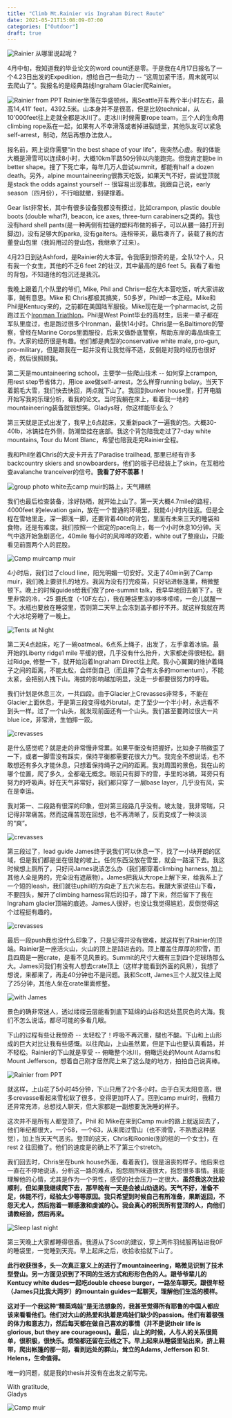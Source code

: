 ```yaml
---
title: "Climb Mt.Rainier vis Ingraham Direct Route"
date: 2021-05-21T15:08:09-07:00
categories: ["Outdoor"]
draft: true
---
```

![Rainier](/post/climbRainierPhoto/IMG_8750.jpg)
从哪里说起呢？

4月中旬，我知道我的毕业论文的word count还是零。于是我在4月17日报名了一个4.23日出发的Expedition，想给自己一些动力 -- “这周加紧干活，周末就可以去爬山了”。我报名的是经典路线Ingraham Glacier爬Rainier。

![Rainier from PPT](/post/climbRainierPhoto/IMG_8901.jpg)
Rainier坐落在华盛顿州，离Seattle开车两个半小时左右，最高14,411' feet，4392.5米。山本身并不是很高，但是比较technical，从10'000feet往上走就全都是冰川了。走冰川时候需要rope team，三个人的生命用climbing rope系在一起，如果有人不幸滑落或者掉进裂缝里，其他队友可以紧急self-arrest，制动，然后再想办法救人。

报名前，网上说你需要“in the best shape of your life”，我突然心虚。我的体能大概是滑雪可以连续8小时，大概10km平路50分钟以内能跑完。但我肯定能be in better shape。搜了下死亡率，每年几万人尝试summit，都能有half a dozen death。另外，alpine mountaineering很靠天吃饭，如果天气不好，尝试登顶就是stack the odds against yourself -- 很容易出现事故。我跟自己说，early season（四月份），不行咱就撤，别硬撑着。

Gear list非常长，其中有很多设备我都没有摸过，比如crampon, plastic double boots (double what?), beacon, ice axes, three-turn carabiners之类的。我也没有hard shell pants(是一种两侧有拉链的塑料布做的裤子，可以从腰一路打开到脚边)，没有足够大的parka, 没有gaiters。连租带买，最后凑齐了，装载了我的古董登山包里（我妈用过的登山包，我继承了过来）。

4月23日到达Ashford，是Rainier的大本营。令我感到惊奇的是，全队12个人，只有我一个女生，其他的不乏6 feet 2的壮汉，其中最高的是6 feet 5。我看了看他的背包，不知道他的包沉还是我沉。

我晚上跟着几个队里的爷们, Mike, Phil and Chris一起在大本营吃饭，听大家讲故事，贼有意思。Mike 和 Chris都极其搞笑，50多岁，Phil却一本正经。Mike和Phil是Kentucy来的，之前都在美国陆军服役。Mike现在是一个pharmacist, 之前跑过五个[Ironman Triathlon](https://en.wikipedia.org/wiki/Ironman_Triathlon)。Phil是West Point毕业的高材生，后来一辈子都在军队里度过，也是跑过很多个Ironman，最快14小时。Chris是一名Baltimore的警察，曾经在Marine Corps里面服役，后来又做卧底警察，帮助东岸的毒品缉查工作。大家的经历很是有趣。他们都是典型的conservative white male, pro-gun, pro-military，但是跟我在一起并没有让我觉得不适，反倒是对我的经历也很好奇，然后很照顾我。

第二天是mountaineering school，主要学一些爬山技术 -- 如何穿上crampon, 用rest step节省体力，用ice axe做self-arrest，怎么样穿running belay。当天下着鹅毛大雪，我们快去快回，两点就下山了。我回到bunker house里，打开电脑开始写我的乐理分析，看我的论文。当时我躺在床上，看着我一地的mountaineering装备就很想笑。Gladys呀，你这样能毕业么？

第三天就是正式出发了，我早上6点起床，又重新pack了一遍我的包。大概30-40lb，冰镐挂在外侧，防潮垫挂在底部。我这个背包陪我走过了7-day white mountains, Tour du Mont Blanc，希望也陪我走完Rainier全程。

我和Phil坐着Chris的大皮卡开去了Paradise trailhead, 那里已经有许多backcountry skiers and snowboarders，他们的板子已经装上了skin，在互相检查avalanche tranceiver的信号。**我看了好不羡慕！** 

![group photo white](/post/climbRainierPhoto/IMG_8696.jpg)去camp muir的路上，天气糟糕

我们也最后检查装备，涂好防晒，就开始上山了。第一天大概4.7mile的路程，4000feet 的elevation gain，放在一个普通的环境里，我能4小时内往返。但是全程在雪地里走，深一脚浅一脚，还要背着40lb的背包，里面有未来三天的睡袋和食物，还是有难度。我们按照一个固定的pace向上，每一个小时休息10分钟。天气中途开始急剧恶化，40mile 每小时的风哗哗的吹着，white out了整座山，只能看见前面两个人的屁股。

![Camp muir](/post/climbRainierPhoto/IMG_8725.jpg)camp muir 


4小时后，我们过了cloud line，阳光明媚一切安好。又走了40min到了Camp muir，我们晚上要驻扎的地方。我因为没有打完疫苗，只好钻进帐篷里，稍微整顿下。晚上的时候guides给我们做了pre-summit talk，我早早地回去躺下了。夜里非常的冷，-25 摄氏度（-10F左右），我在睡袋里冻的哆哆嗦嗦，一会儿就醒一下。水瓶也要放在睡袋里，否则第二天早上会冻到盖子都拧不开。就这样我就在两个大冰坨旁睡了一晚上。

![Tents at Night](/post/climbRainierPhoto/IMG_8734.jpg)

第二天4点起床，吃了一碗oatmeal。6点系上绳子，出发了，左手拿着冰镐。最开始的Liberty ridge1 mile 平缓的很，几乎没有什么抬升，大家都走得很轻松。翻过Ridge, 修整一下，就开始沿着Ingraham Direct往上爬。我小心翼翼的维护着绳子之间的距离，不能太松，会绊倒自己（而且摔了会有太多的momentum），不能太紧，会把别人拽下山。海拔的影响越加明显，没走一步都要很努力的呼吸。

我们计划是休息三次，一共四段。由于Glacier上Crevasses非常多，不能在Glacier上面休息，于是第三段变得格外brutal，走了至少一个半小时，永远看不到头一样。过了一个山头，就发现前面还有一个山头。我们甚至要跨过很大一片blue ice，非常滑，生怕摔一跤。

![crevasses](/post/climbRainierPhoto/crevasse3.jpg)

是什么感觉呢？就是走的非常慢非常累。如果平衡没有把握好，比如身子稍微歪了一下，或者一脚雪没有踩实，保持平衡都需要花很大力气。我完全不想说话，也不敢想还有多久才能休息，只想着保持绳子之间的距离。我对周围的景色，我在山的哪个位置，爬了多久，全都毫无概念。眼前只有脚下的雪，手里的冰镐，耳旁只有努力的呼吸声。好在天气非常好，我们都只穿了一层base layer，几乎没有风，实在是幸运。

我对第一、二段路有很深的印象，但对第三段路几乎没有。坡太陡，我非常喘，只记得非常痛苦。然而这痛苦现在回想，也不再清晰了，反而变成了一种淡淡的“爽”。

![crevasses](/post/climbRainierPhoto/crevasse2.jpg)

第三段过了，lead guide James终于说我们可以休息一下，找了一小块开朗的区域，但是我们都是坐在很陡的坡上。任何东西没放在雪里，就会一路滚下去。我这时候想上厕所了，只好问James说该怎么办（我们都穿着climbing harness, 加上其他人全是男的，完全没有遮蔽物）。James把我从大rope上解下来，给我系上了一个短的leash，我们就往uphill的方向走了五六米左右。我跟大家说往山下看，不要回头，解开了climbing harness背后的扣子，蹲了下来，然后留下了我在Ingraham glacier顶端的痕迹。James人很好，也没让我觉得尴尬，反倒觉得这个过程挺有趣的。

![crevasses](/post/climbRainierPhoto/crevasse1.JPG)


最后一段push我也没什么印象了，只是记得并没有很难，就这样到了Rainier的顶端。Rainier是一座活火山，火山的顶上是凹进去的。顶上覆盖住厚厚的积雪，而且四周是一圈crate，是看不见风景的。Summit的尺寸大概有三到四个足球场那么大。James问我们有没有人想去crate顶上（这样才能看到外面的风景），我想了想说，来都来了，再走40分钟也不是问题。我和Scott, James三个人就又往上爬了25分钟，其他人坐在crate里面修整。 

![with James](/post/climbRainierPhoto/IMG_8774.jpg)

景色的确非常迷人，透过缕缕云层能看到底下延绵的山谷和远处蓝灰色的大海。我们不怎么说话，都尽可能的多看几眼。

下山的过程有些让我惊奇 -- 太轻松了！呼吸不再沉重，腿也不酸。下山和上山形成的巨大对比让我有些感慨。以往爬山，上山虽然累，但是下山也要认真看路，并不轻松。Rainier的下山就是享受 -- 俯瞰整个冰川，俯瞰远处的Mount Adams和Mount Jefferson，想着自己刚才居然爬上来了这么陡的地方，拍拍自己说真棒。

![Rainier from PPT](/post/climbRainierPhoto/IMG_8790.jpg)

就这样，上山花了5小时45分钟，下山只用了2个多小时。由于白天太阳变高，很多crevasse看起来雪松软了很多，变得更加吓人了。回到camp muir时，我精力还异常充沛，总想找人聊天，但大家都是一副想要洗洗睡的样子。

这次并不是所有人都登顶了。Phil 和 Mike在来到Camp muir的路上就返回去了，他们年纪都很大，一个58，一个63，从来爬过雪山（也不滑雪，不熟悉这种感觉），加上当天天气恶劣。登顶的这天，Chris和Roonie(别的组的一个女士)，在rest 2 往回撤了。他们的速度是的确上不了第三个stretch。

我们回去时，Chris坐在bunk house外面，看着我们，很是沮丧的样子。他后来也一直在不停地说话，分析这一路的难点，抱怨厕所味道很大，抱怨很多事情。我能理解他的心情，尤其是作为一个男性，感受的社会压力一定很大。**虽然我这次比较顺利，但如果我继续爬下去，那早晚有一天是会被山劝退的。天气不好，准备不足，体能不行，经验太少等等原因。我只希望到时候自己有所准备，果断返回，不怨天尤人，然后抱着一颗感激和虔诚的心。我会真心的祝贺所有登顶的人，向他们请教经验，然后再来。**

![Sleep last night](/post/climbRainierPhoto/IMG_8744.jpg)

第三天晚上大家都睡得很香。我遵从了Scott的建议，穿上两件羽绒服再钻进我0F的睡袋里，一觉睡到天亮。早上起床之后，收拾收拾就下山了。

**此行收获很多，头一次真正意义上的进行了mountaineering，略微见识到了技术型登山。另一方面见识到了不同的生活方式和形形色色的人。跟爷爷辈儿的Kentucy white dudes一起吃double cheese burger，一路坐车聊天。跟很年轻（James只比我大两岁）的mountain guides一起聊天，理解他们生活的模样。**

**这对于一个我这种“精英鸡娃”是无法想象的，我甚至觉得所有耶鲁的中国人都应该来看看他们。他们对大山的热爱和执着是鸡娃们缺少的passion。他们有着极强的体力和意志力，然后每天都在做自己喜欢的事情（并不是说their life is glorious, but they are courageous)。最后，山上的时候，人与人的关系很简单，很积极，很快乐。烦恼都还留在云线之下。早上起来从睡袋里钻出来，挤上鞋带，爬出帐篷的那一刻，看到远处的群山，耸立的Adams, Jefferson 和 St. Helens，生命值得。** 

唯一的问题，就是我的thesis并没有在出发之前写完。

With gratitude,  
Gladys

![Camp muir](/post/climbRainierPhoto/IMG_8735.jpg)



